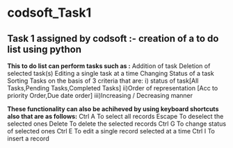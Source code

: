 # codsoft_Task1
## Task 1 assigned by codsoft :- creation of a to do list using python

**This to do list can perform tasks such as :**
  Addition of task
  Deletion of selected task(s)
  Editing a single task at a time
  Changing Status of a task 
  Sorting Tasks on the basis of 3 criteria that are:
    i) status of task[All Tasks,Pending Tasks,Completed Tasks]
    ii)Order of representation [Acc to priority Order,Due date order]
    iii)Increasing / Decreasing manner
    
**These functionality can also be achiheved by using keyboard shortcuts also that are as follows:**
    Ctrl A  To select all records
    Escape  To deselect the selected ones
    Delete  To delete the selected records
    Ctrl G  To change status of selected ones
    Ctrl E  To edit a single record selected at a time
    Ctrl I  To insert a record
